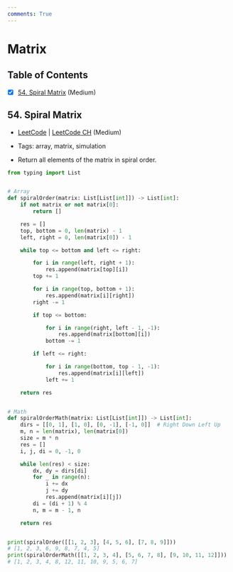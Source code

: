 ```yaml
---
comments: True
---
```


# Matrix

## Table of Contents

- [x] [54. Spiral Matrix](https://leetcode.cn/problems/spiral-matrix/) (Medium)

## 54. Spiral Matrix

-   [LeetCode](https://leetcode.com/problems/spiral-matrix/) | [LeetCode CH](https://leetcode.cn/problems/spiral-matrix/) (Medium)

-   Tags: array, matrix, simulation
-   Return all elements of the matrix in spiral order.

```python title="54. Spiral Matrix - Python Solution"
from typing import List


# Array
def spiralOrder(matrix: List[List[int]]) -> List[int]:
    if not matrix or not matrix[0]:
        return []

    res = []
    top, bottom = 0, len(matrix) - 1
    left, right = 0, len(matrix[0]) - 1

    while top <= bottom and left <= right:

        for i in range(left, right + 1):
            res.append(matrix[top][i])
        top += 1

        for i in range(top, bottom + 1):
            res.append(matrix[i][right])
        right -= 1

        if top <= bottom:

            for i in range(right, left - 1, -1):
                res.append(matrix[bottom][i])
            bottom -= 1

        if left <= right:

            for i in range(bottom, top - 1, -1):
                res.append(matrix[i][left])
            left += 1

    return res


# Math
def spiralOrderMath(matrix: List[List[int]]) -> List[int]:
    dirs = [[0, 1], [1, 0], [0, -1], [-1, 0]]  # Right Down Left Up
    m, n = len(matrix), len(matrix[0])
    size = m * n
    res = []
    i, j, di = 0, -1, 0

    while len(res) < size:
        dx, dy = dirs[di]
        for _ in range(n):
            i += dx
            j += dy
            res.append(matrix[i][j])
        di = (di + 1) % 4
        n, m = m - 1, n

    return res


print(spiralOrder([[1, 2, 3], [4, 5, 6], [7, 8, 9]]))
# [1, 2, 3, 6, 9, 8, 7, 4, 5]
print(spiralOrderMath([[1, 2, 3, 4], [5, 6, 7, 8], [9, 10, 11, 12]]))
# [1, 2, 3, 4, 8, 12, 11, 10, 9, 5, 6, 7]

```
